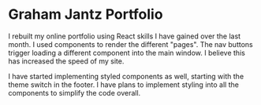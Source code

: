 # Graham Jantz Portfolio

I rebuilt my online portfolio using React skills I have gained over the last month. I used components to render the different "pages". The nav buttons trigger loading a different component into the main window. I believe this has increased the speed of my site.

I have started implementing styled components as well, starting with the theme switch in the footer. I have plans to implement styling into all the components to simplify the code overall.